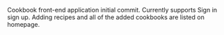 Cookbook front-end application initial commit. Currently supports Sign in sign up. Adding recipes and all of the added cookbooks are listed on homepage.
